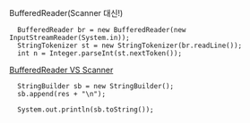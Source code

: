 BufferedReader(Scanner 대신!)

```
  BufferedReader br = new BufferedReader(new InputStreamReader(System.in));
  StringTokenizer st = new StringTokenizer(br.readLine());
  int n = Integer.parseInt(st.nextToken());
```
[BufferedReader VS Scanner](https://lasbe.tistory.com/48)



```
  StringBuilder sb = new StringBuilder();
  sb.append(res + "\n");
          
  System.out.println(sb.toString());
```
